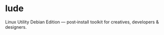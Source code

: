 # lude
Linux Utility Debian Edition — post‑install toolkit for creatives, developers &amp; designers.
